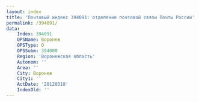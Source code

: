 ```yaml
---
layout: index
title: 'Почтовый индекс 394091: отделение почтовой связи Почты России'
permalink: /394091/
data:
    Index: 394091
    OPSName: Воронеж
    OPSType: О
    OPSSubm: 394000
    Region: 'Воронежская область'
    Autonom: ''
    Area: ''
    City: Воронеж
    City1: ''
    ActDate: '20120318'
    IndexOld: ''
---
```

